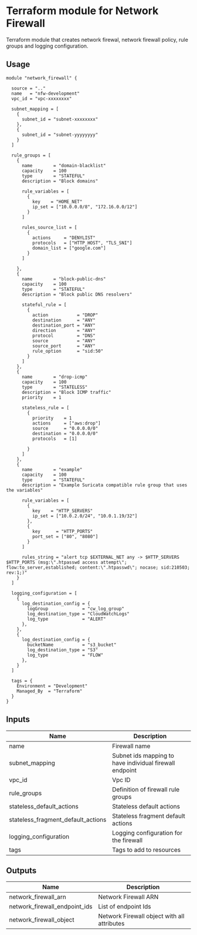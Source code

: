 # Terraform module for Network Firewall

Terraform module that creates network firewal, network firewall policy, rule groups and logging configuration.

## Usage

    module "network_firewall" {

      source = ".."
      name   = "nfw-development"
      vpc_id = "vpc-xxxxxxxx"

      subnet_mapping = [
        {
          subnet_id = "subnet-xxxxxxxx"
        },
        {
          subnet_id = "subnet-yyyyyyyy"
        }
      ]

      rule_groups = [
        {
          name        = "domain-blacklist"
          capacity    = 100
          type        = "STATEFUL"
          description = "Block domains"

          rule_variables = [
            {
              key    = "HOME_NET"
              ip_set = ["10.0.0.0/8", "172.16.0.0/12"]
            }
          ]

          rules_source_list = [
            {
              actions     = "DENYLIST"
              protocols   = ["HTTP_HOST", "TLS_SNI"]
              domain_list = ["google.com"]
            }
          ]

        },
        {
          name        = "block-public-dns"
          capacity    = 100
          type        = "STATEFUL"
          description = "Block public DNS resolvers"

          stateful_rule = [
            {
              action           = "DROP"
              destination      = "ANY"
              destination_port = "ANY"
              direction        = "ANY"
              protocol         = "DNS"
              source           = "ANY"
              source_port      = "ANY"
              rule_option      = "sid:50"
            }
          ]
        },
        {
          name        = "drop-icmp"
          capacity    = 100
          type        = "STATELESS"
          description = "Block ICMP traffic"
          priority    = 1

          stateless_rule = [
            {
              priority    = 1
              actions     = ["aws:drop"]
              source      = "0.0.0.0/0"
              destination = "0.0.0.0/0"
              protocols   = [1]

            }
          ]
        },
        {
          name        = "example"
          capacity    = 100
          type        = "STATEFUL"
          description = "Example Suricata compatible rule group that uses the variables"

          rule_variables = [
            {
              key    = "HTTP_SERVERS"
              ip_set = ["10.0.2.0/24", "10.0.1.19/32"]
            },
            {
              key      = "HTTP_PORTS"
              port_set = ["80", "8080"]
            }
          ]

          rules_string = "alert tcp $EXTERNAL_NET any -> $HTTP_SERVERS $HTTP_PORTS (msg:\".htpasswd access attempt\"; flow:to_server,established; content:\".htpasswd\"; nocase; sid:210503; rev:1;)"
        }
      ]

      logging_configuration = [
        {
          log_destination_config = {
            logGroup             = "cw_log_group"
            log_destination_type = "CloudWatchLogs"
            log_type             = "ALERT"
          },
        },
        {
          log_destination_config = {
            bucketName           = "s3_bucket"
            log_destination_type = "S3"
            log_type             = "FLOW"
          },
        }
      ]

      tags = {
        Environment = "Development"
        Managed_By  = "Terraform"
      }
    }

## Inputs

| Name                               | Description                                               |
|------                              |-------------                                              |
| name                               | Firewall name                                             |
| subnet_mapping                     | Subnet ids mapping to have individual firewall endpoint   |
| vpc_id                             | Vpc ID                                                    |
| rule_groups                        | Definition of firewall rule groups                        |
| stateless_default_actions          | Stateless default actions                                 |
| stateless_fragment_default_actions | Stateless fragment default actions                        |
| logging_configuration              | Logging configuration for the firewall                    |
| tags                               | Tags to add to resources                                  |

## Outputs

| Name                               | Description                                               |
|------                              |-------------                                              |
| network_firewall_arn               | Network Firewall ARN                                      |
| network_firewall_endpoint_ids      | List of endpoint Ids                                      |
| network_firewall_object            | Network Firewall object with all attributes               |
